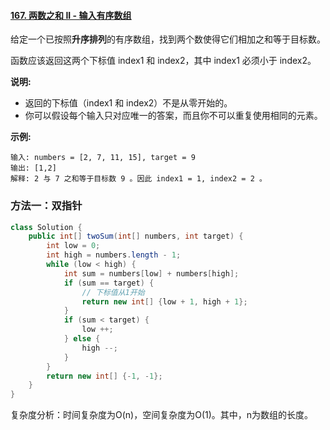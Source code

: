 #### [167. 两数之和 II - 输入有序数组](https://leetcode-cn.com/problems/two-sum-ii-input-array-is-sorted/)

给定一个已按照**升序排列**的有序数组，找到两个数使得它们相加之和等于目标数。

函数应该返回这两个下标值 index1 和 index2，其中 index1 必须小于 index2。

**说明:**

- 返回的下标值（index1 和 index2）不是从零开始的。
- 你可以假设每个输入只对应唯一的答案，而且你不可以重复使用相同的元素。

**示例:**

```
输入: numbers = [2, 7, 11, 15], target = 9
输出: [1,2]
解释: 2 与 7 之和等于目标数 9 。因此 index1 = 1, index2 = 2 。
```

### 方法一：双指针

```java
class Solution {
    public int[] twoSum(int[] numbers, int target) {
        int low = 0;
        int high = numbers.length - 1;
        while (low < high) {
            int sum = numbers[low] + numbers[high];
            if (sum == target) {
                // 下标值从1开始
                return new int[] {low + 1, high + 1};
            }
            if (sum < target) {
                low ++;
            } else {
                high --;
            }
        }
        return new int[] {-1, -1};
    }
}
```

复杂度分析：时间复杂度为O(n)，空间复杂度为O(1)。其中，n为数组的长度。